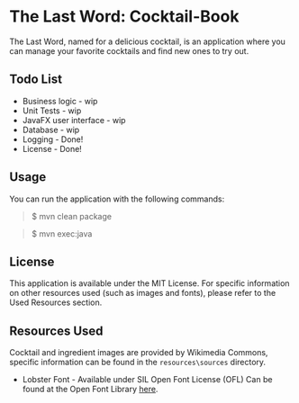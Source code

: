 # The Last Word: Cocktail-Book

The Last Word, named for a delicious cocktail, is an application where you can manage your favorite cocktails and find new ones to try out.


Todo List
------------
* Business logic - wip
* Unit Tests - wip
* JavaFX user interface - wip
* Database - wip
* Logging - Done!
* License - Done!

Usage
-----
You can run the application with the following commands:
> $ mvn clean package

> $ mvn exec:java

License
-------
This application is available under the MIT License. For specific information on other resources used (such as images and fonts), please refer to the Used Resources section.

Resources Used
-----------
Cocktail and ingredient images are provided by Wikimedia Commons, specific information can be found in the `resources\sources` directory.
* Lobster Font - Available under SIL Open Font License (OFL)
Can be found at the Open Font Library [here](https://fontlibrary.org/en/font/lobster).
